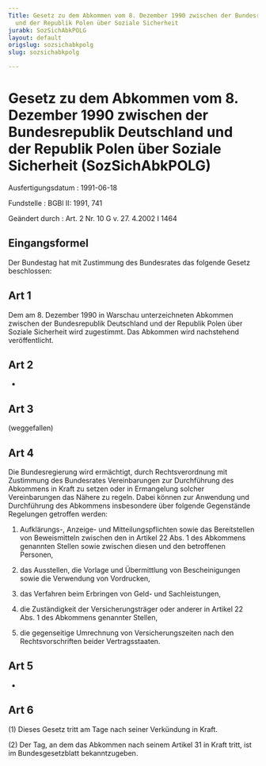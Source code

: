 ```yaml
---
Title: Gesetz zu dem Abkommen vom 8. Dezember 1990 zwischen der Bundesrepublik Deutschland
  und der Republik Polen über Soziale Sicherheit
jurabk: SozSichAbkPOLG
layout: default
origslug: sozsichabkpolg
slug: sozsichabkpolg

---
```


# Gesetz zu dem Abkommen vom 8. Dezember 1990 zwischen der Bundesrepublik Deutschland und der Republik Polen über Soziale Sicherheit (SozSichAbkPOLG)

Ausfertigungsdatum
:   1991-06-18

Fundstelle
:   BGBl II: 1991, 741

Geändert durch
:   Art. 2 Nr. 10 G v. 27. 4.2002 I 1464

## Eingangsformel

Der Bundestag hat mit Zustimmung des Bundesrates das folgende Gesetz
beschlossen:

## Art 1

Dem am 8. Dezember 1990 in Warschau unterzeichneten Abkommen zwischen
der Bundesrepublik Deutschland und der Republik Polen über Soziale
Sicherheit wird zugestimmt. Das Abkommen wird nachstehend
veröffentlicht.

## Art 2

-

## Art 3

(weggefallen)

## Art 4

Die Bundesregierung wird ermächtigt, durch Rechtsverordnung mit
Zustimmung des Bundesrates Vereinbarungen zur Durchführung des
Abkommens in Kraft zu setzen oder in Ermangelung solcher
Vereinbarungen das Nähere zu regeln. Dabei können zur Anwendung und
Durchführung des Abkommens insbesondere über folgende Gegenstände
Regelungen getroffen werden:

1.  Aufklärungs-, Anzeige- und Mitteilungspflichten sowie das
    Bereitstellen von Beweismitteln zwischen den in Artikel 22 Abs. 1 des
    Abkommens genannten Stellen sowie zwischen diesen und den betroffenen
    Personen,


2.  das Ausstellen, die Vorlage und Übermittlung von Bescheinigungen sowie
    die Verwendung von Vordrucken,


3.  das Verfahren beim Erbringen von Geld- und Sachleistungen,


4.  die Zuständigkeit der Versicherungsträger oder anderer in Artikel 22
    Abs. 1 des Abkommens genannter Stellen,


5.  die gegenseitige Umrechnung von Versicherungszeiten nach den
    Rechtsvorschriften beider Vertragsstaaten.

## Art 5

-

## Art 6

(1) Dieses Gesetz tritt am Tage nach seiner Verkündung in Kraft.

(2) Der Tag, an dem das Abkommen nach seinem Artikel 31 in Kraft
tritt, ist im Bundesgesetzblatt bekanntzugeben.


